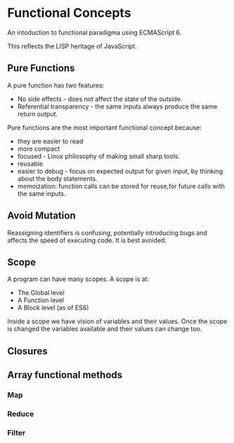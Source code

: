 # Functional Concepts

An intoduction to functional paradigma using ECMAScript 6.

This reflects the LISP heritage of JavaScript.

## Pure Functions 

A pure function has two features:
 
 * No side effects - does not affect the state of the outside.  
 * Referential transparency - the same inputs always produce the same return output.

 Pure functions are the most important functional concept because:
 * they are easier to read
 * more compact
 * focused - Linux philosophy of making small sharp tools.
 * reusable
 * easier to debug - focus on expected output for given input, by thinking about the body statements.
 * memoization: function calls can be stored for reuse,for future calls with the same inputs.

## Avoid Mutation

Reassigning identifiers is confusing, potentially introducing bugs and affects the speed of executing code. It is best avoided.

## Scope

A program can have many scopes. A scope is at:

* The Global level
* A Function level
* A Block level (as of ES6)

Inside a scope we have vision of variables and their values. Once the scope is changed the variables available and their values can change too.

## Closures

## Array functional methods

### Map

### Reduce

### Filter